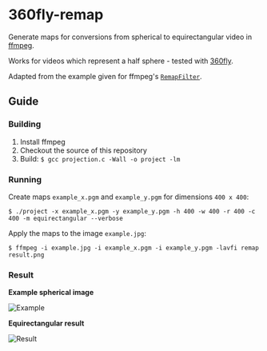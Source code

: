 # 360fly-remap

Generate maps for conversions from spherical to equirectangular video in [ffmpeg](http://ffmpeg.org).

Works for videos which represent a half sphere - tested with [360fly](http://www.360fly.com).

Adapted from the example given for ffmpeg's [`RemapFilter`](https://trac.ffmpeg.org/wiki/RemapFilter).

## Guide

### Building

1. Install ffmpeg
2. Checkout the source of this repository
3. Build: `$ gcc projection.c -Wall -o project -lm`

### Running

Create maps `example_x.pgm` and `example_y.pgm` for dimensions `400 x 400`:

```
$ ./project -x example_x.pgm -y example_y.pgm -h 400 -w 400 -r 400 -c 400 -m equirectangular --verbose
```

Apply the maps to the image `example.jpg`:

```
$ ffmpeg -i example.jpg -i example_x.pgm -i example_y.pgm -lavfi remap result.png
```

### Result

**Example spherical image**

![Example](https://github.com/prouast/equirectangular-remap/blob/master/example.jpg?style=centerme)

**Equirectangular result**

![Result](https://github.com/prouast/equirectangular-remap/blob/master/result.png?style=centerme)
